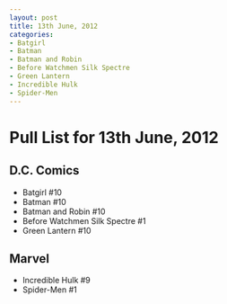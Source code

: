 ```yaml
---
layout: post
title: 13th June, 2012
categories:
- Batgirl
- Batman
- Batman and Robin
- Before Watchmen Silk Spectre
- Green Lantern
- Incredible Hulk
- Spider-Men
---
```


# Pull List for 13th June, 2012

## D.C. Comics

* Batgirl #10
* Batman #10
* Batman and Robin #10
* Before Watchmen Silk Spectre #1
* Green Lantern #10

## Marvel

* Incredible Hulk #9
* Spider-Men #1